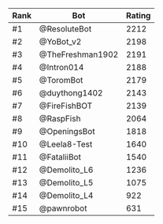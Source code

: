 Rank|Bot|Rating
---|---|---
#1|@ResoluteBot|2212
#2|@YoBot_v2|2198
#3|@TheFreshman1902|2191
#4|@Intron014|2188
#5|@ToromBot|2179
#6|@duythong1402|2143
#7|@FireFishBOT|2139
#8|@RaspFish|2064
#9|@OpeningsBot|1818
#10|@Leela8-Test|1640
#11|@FataliiBot|1540
#12|@Demolito_L6|1236
#13|@Demolito_L5|1075
#14|@Demolito_L4|922
#15|@pawnrobot|631
